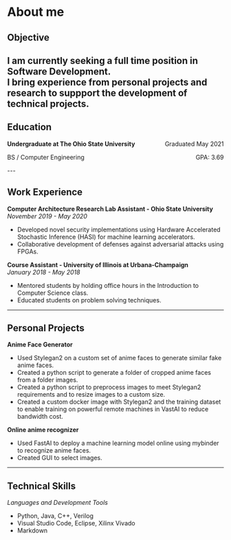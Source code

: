 # About me

## Objective
I am currently seeking a full time position in Software Development.  
I bring experience from personal projects and research to suppport the development of technical projects.
---

## Education
<p style="text-align:left;">
    <b>Undergraduate at The Ohio State University</b>
    <span style="float:right;">
        Graduated May 2021
    </span>
</p>

<p style="text-align:left;">
    BS / Computer Engineering
    <span style="float:right;">
        GPA: 3.69
    </span>
</p>
---

## Work Experience
**Computer Architecture Research Lab Assistant - Ohio State University**  
*November 2019 - May 2020*

* Developed novel security implementations using Hardware Accelerated Stochastic Inference (HASI) 
for machine learning accelerators.
* Collaborative development of defenses against adversarial attacks using FPGAs.

**Course Assistant - University of Illinois at Urbana-Champaign**  
*January 2018 - May 2018*

* Mentored students by holding office hours in the Introduction to Computer Science class.
* Educated students on problem solving techniques.
---

## Personal Projects
**Anime Face Generator**

* Used Stylegan2 on a custom set of anime faces to generate similar fake anime faces.  
* Created a python script to generate a folder of cropped anime faces from a folder images.
* Created a python script to preprocess images to meet Stylegan2 requirements and to resize images to a custom size.
* Created a custom docker image with Stylegan2 and the training dataset to enable training on powerful remote machines in VastAI
to reduce bandwidth cost.

**Online anime recognizer**

* Used FastAI to deploy a machine learning model online using mybinder to recognize anime faces.
* Created GUI to select images.
---

## Technical Skills
*Languages and Development Tools*

* Python, Java, C++, Verilog
* Visual Studio Code, Eclipse, Xilinx Vivado
* Markdown